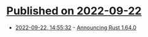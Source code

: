 # [Published on 2022-09-22](index.md)

* [2022-09-22, 14:55:32](https://lobste.rs/s/1k8bvz/announcing_rust_1_64_0) - [Announcing Rust 1.64.0](https://blog.rust-lang.org/2022/09/22/Rust-1.64.0.html)
